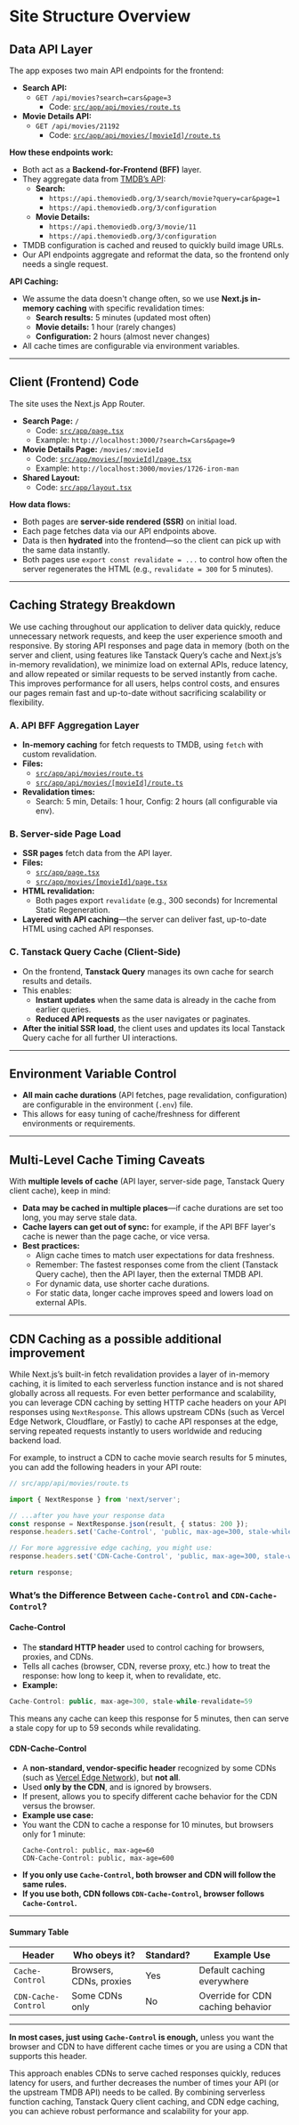 # Site Structure Overview



## Data API Layer

The app exposes two main API endpoints for the frontend:

- **Search API:**
    - `GET /api/movies?search=cars&page=3`
        - Code: [`src/app/api/movies/route.ts`](../src/app/api/movies/route.ts)
- **Movie Details API:**
    - `GET /api/movies/21192`
        - Code: [`src/app/api/movies/[movieId]/route.ts`](../src/app/api/movies/[movieId]/route.ts)

**How these endpoints work:**
- Both act as a **Backend-for-Frontend (BFF)** layer.
- They aggregate data from [TMDB’s API](https://www.themoviedb.org/documentation/api):
    - **Search:**
        - `https://api.themoviedb.org/3/search/movie?query=car&page=1`
        - `https://api.themoviedb.org/3/configuration`
    - **Movie Details:**
        - `https://api.themoviedb.org/3/movie/11`
        - `https://api.themoviedb.org/3/configuration`
- TMDB configuration is cached and reused to quickly build image URLs.
- Our API endpoints aggregate and reformat the data, so the frontend only needs a single request.

**API Caching:**
- We assume the data doesn't change often, so we use **Next.js in-memory caching** with specific revalidation times:
    - **Search results:** 5 minutes (updated most often)
    - **Movie details:** 1 hour (rarely changes)
    - **Configuration:** 2 hours (almost never changes)
- All cache times are configurable via environment variables.

---

## Client (Frontend) Code

The site uses the Next.js App Router.

- **Search Page:** `/`
    - Code: [`src/app/page.tsx`](../src/app/page.tsx)
    - Example: `http://localhost:3000/?search=Cars&page=9`
- **Movie Details Page:** `/movies/:movieId`
    - Code: [`src/app/movies/[movieId]/page.tsx`](../src/app/movies/[movieId]/page.tsx)
    - Example: `http://localhost:3000/movies/1726-iron-man`
- **Shared Layout:**
    - Code: [`src/app/layout.tsx`](../src/app/layout.tsx)

**How data flows:**
- Both pages are **server-side rendered (SSR)** on initial load.
- Each page fetches data via our API endpoints above.
- Data is then **hydrated** into the frontend—so the client can pick up with the same data instantly.
- Both pages use `export const revalidate = ...` to control how often the server regenerates the HTML (e.g., `revalidate = 300` for 5 minutes).

---

## Caching Strategy Breakdown

We use caching throughout our application to deliver data quickly, reduce unnecessary network requests, and keep the user 
experience smooth and responsive. By storing API responses and page data in memory (both on the server and client, using 
features like Tanstack Query’s cache and Next.js’s in-memory revalidation), we minimize load on external APIs, reduce latency, 
and allow repeated or similar requests to be served instantly from cache. This improves performance for all users, helps control 
costs, and ensures our pages remain fast and up-to-date without sacrificing scalability or flexibility.

### A. API BFF Aggregation Layer
- **In-memory caching** for fetch requests to TMDB, using `fetch` with custom revalidation.
- **Files:**
    - [`src/app/api/movies/route.ts`](../src/app/api/movies/route.ts)
    - [`src/app/api/movies/[movieId]/route.ts`](../src/app/api/movies/[movieId]/route.ts)
- **Revalidation times:**
    - Search: 5 min, Details: 1 hour, Config: 2 hours (all configurable via env).

### B. Server-side Page Load
- **SSR pages** fetch data from the API layer.
- **Files:**
    - [`src/app/page.tsx`](../src/app/page.tsx)
    - [`src/app/movies/[movieId]/page.tsx`](../src/app/movies/[movieId]/page.tsx)
- **HTML revalidation:**
    - Both pages export `revalidate` (e.g., 300 seconds) for Incremental Static Regeneration.
- **Layered with API caching**—the server can deliver fast, up-to-date HTML using cached API responses.

### C. Tanstack Query Cache (Client-Side)
- On the frontend, **Tanstack Query** manages its own cache for search results and details.
- This enables:
    - **Instant updates** when the same data is already in the cache from earlier queries.
    - **Reduced API requests** as the user navigates or paginates.
- **After the initial SSR load**, the client uses and updates its local Tanstack Query cache for all further UI interactions.

---

## Environment Variable Control

- **All main cache durations** (API fetches, page revalidation, configuration) are configurable in the environment (`.env`) file.
- This allows for easy tuning of cache/freshness for different environments or requirements.

---

## Multi-Level Cache Timing Caveats

With **multiple levels of cache** (API layer, server-side page, Tanstack Query client cache), keep in mind:
- **Data may be cached in multiple places**—if cache durations are set too long, you may serve stale data.
- **Cache layers can get out of sync:** for example, if the API BFF layer's cache is newer than the page cache, or vice versa.
- **Best practices:**
    - Align cache times to match user expectations for data freshness.
    - Remember: The fastest responses come from the client (Tanstack Query cache), then the API layer, then the external TMDB API.
    - For dynamic data, use shorter cache durations.
    - For static data, longer cache improves speed and lowers load on external APIs.

---

## CDN Caching as a possible additional improvement

While Next.js’s built-in fetch revalidation provides a layer of in-memory caching, it is limited to each serverless function 
instance and is not shared globally across all requests. For even better performance and scalability, you can leverage CDN 
caching by setting HTTP cache headers on your API responses using `NextResponse`. This allows upstream CDNs (such as Vercel 
Edge Network, Cloudflare, or Fastly) to cache API responses at the edge, serving repeated requests instantly to users 
worldwide and reducing backend load.

For example, to instruct a CDN to cache movie search results for 5 minutes, you can add the following headers in your API route:

```ts
// src/app/api/movies/route.ts

import { NextResponse } from 'next/server';

// ...after you have your response data
const response = NextResponse.json(result, { status: 200 });
response.headers.set('Cache-Control', 'public, max-age=300, stale-while-revalidate=59');

// For more aggressive edge caching, you might use:
response.headers.set('CDN-Cache-Control', 'public, max-age=300, stale-while-revalidate=59');

return response;
```

### What’s the Difference Between `Cache-Control` and `CDN-Cache-Control`?

#### Cache-Control
- The **standard HTTP header** used to control caching for browsers, proxies, and CDNs.
- Tells all caches (browser, CDN, reverse proxy, etc.) how to treat the response: how long to keep it, when to revalidate, etc.
- **Example:**

```ts
Cache-Control: public, max-age=300, stale-while-revalidate=59
```

This means any cache can keep this response for 5 minutes, then can serve a stale copy for up to 59 seconds while revalidating.

#### CDN-Cache-Control
- A **non-standard, vendor-specific header** recognized by some CDNs (such as [Vercel Edge Network](https://vercel.com/docs/edge-network/caching#cdn-cache-control)), but **not all**.
- Used **only by the CDN**, and is ignored by browsers.
- If present, allows you to specify different cache behavior for the CDN versus the browser.
- **Example use case:**
- You want the CDN to cache a response for 10 minutes, but browsers only for 1 minute:
  ```
  Cache-Control: public, max-age=60
  CDN-Cache-Control: public, max-age=600
  ```
- **If you only use `Cache-Control`, both browser and CDN will follow the same rules.**
- **If you use both, CDN follows `CDN-Cache-Control`, browser follows `Cache-Control`.**

---

#### Summary Table

| Header               | Who obeys it?           | Standard?   | Example Use                         |
|----------------------|------------------------|-------------|-------------------------------------|
| `Cache-Control`      | Browsers, CDNs, proxies| Yes         | Default caching everywhere          |
| `CDN-Cache-Control`  | Some CDNs only         | No          | Override for CDN caching behavior   |

---

**In most cases, just using `Cache-Control` is enough,** unless you want the browser and CDN to have different cache times or you 
are using a CDN that supports this header.

This approach enables CDNs to serve cached responses quickly, reduces latency for users, and further decreases the number 
of times your API (or the upstream TMDB API) needs to be called. By combining serverless function caching, Tanstack Query 
client caching, and CDN edge caching, you can achieve robust performance and scalability for your app.
